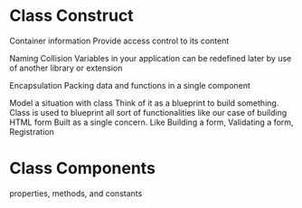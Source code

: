 # Class Construct

Container information
Provide access control to its content

Naming Collision
Variables in your application can be redefined later by use of another library or extension

Encapsulation
Packing data and functions in a single component

Model a situation with class 
Think of it as a blueprint to build something.
Class is used to blueprint all sort of functionalities like our case of building HTML form
Built as a single concern. Like Building a form, Validating a form, Registration





# Class Components
properties, methods, and constants
